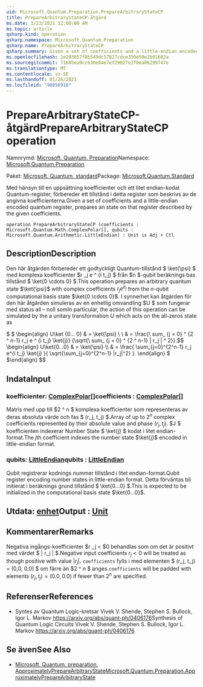 ```yaml
---
uid: Microsoft.Quantum.Preparation.PrepareArbitraryStateCP
title: PrepareArbitraryStateCP-åtgärd
ms.date: 1/23/2021 12:00:00 AM
ms.topic: article
qsharp.kind: operation
qsharp.namespace: Microsoft.Quantum.Preparation
qsharp.name: PrepareArbitraryStateCP
qsharp.summary: Given a set of coefficients and a little-endian encoded quantum register, prepares an state on that register described by the given coefficients.
ms.openlocfilehash: 1e293057f8b549dc57817cdce350e50e2b91682a
ms.sourcegitcommit: 71605ea9cc630e84e7ef29027e1f0ea06299747e
ms.translationtype: MT
ms.contentlocale: sv-SE
ms.lasthandoff: 01/26/2021
ms.locfileid: "98856910"
---
```

# <a name="preparearbitrarystatecp-operation"></a><span data-ttu-id="ee39c-102">PrepareArbitraryStateCP-åtgärd</span><span class="sxs-lookup"><span data-stu-id="ee39c-102">PrepareArbitraryStateCP operation</span></span>

<span data-ttu-id="ee39c-103">Namnrymd: [Microsoft. Quantum. Preparation](xref:Microsoft.Quantum.Preparation)</span><span class="sxs-lookup"><span data-stu-id="ee39c-103">Namespace: [Microsoft.Quantum.Preparation](xref:Microsoft.Quantum.Preparation)</span></span>

<span data-ttu-id="ee39c-104">Paket: [Microsoft. Quantum. standard](https://nuget.org/packages/Microsoft.Quantum.Standard)</span><span class="sxs-lookup"><span data-stu-id="ee39c-104">Package: [Microsoft.Quantum.Standard](https://nuget.org/packages/Microsoft.Quantum.Standard)</span></span>


<span data-ttu-id="ee39c-105">Med hänsyn till en uppsättning koefficienter och ett litet endian-kodat Quantum-register, förbereder ett tillstånd i detta register som beskrivs av de angivna koefficienterna.</span><span class="sxs-lookup"><span data-stu-id="ee39c-105">Given a set of coefficients and a little-endian encoded quantum register, prepares an state on that register described by the given coefficients.</span></span>

```qsharp
operation PrepareArbitraryStateCP (coefficients : Microsoft.Quantum.Math.ComplexPolar[], qubits : Microsoft.Quantum.Arithmetic.LittleEndian) : Unit is Adj + Ctl
```


## <a name="description"></a><span data-ttu-id="ee39c-106">Description</span><span class="sxs-lookup"><span data-stu-id="ee39c-106">Description</span></span>

<span data-ttu-id="ee39c-107">Den här åtgärden förbereder ett godtyckligt Quantum-tillstånd $ \ket{\psi} $ med komplexa koefficienter $r _j e ^ {i t_j} $ från $n $-qubit beräknings bas tillstånd $ \ket{0 \cdots 0} $.</span><span class="sxs-lookup"><span data-stu-id="ee39c-107">This operation prepares an arbitrary quantum state $\ket{\psi}$ with complex coefficients $r_j e^{i t_j}$ from the $n$-qubit computational basis state $\ket{0 \cdots 0}$.</span></span>
<span data-ttu-id="ee39c-108">I synnerhet kan åtgärden för den här åtgärden simuleras av en enhetlig omvandling $U $ som fungerar med status all – noll som</span><span class="sxs-lookup"><span data-stu-id="ee39c-108">In particular, the action of this operation can be simulated by the a unitary transformation $U$ which acts on the all-zeros state as</span></span>

<span data-ttu-id="ee39c-109">$ $ \begin{align} U\ket {0... 0} & = \ket{\psi} \\ \\ & = \frac{\ sum_ {j = 0} ^ {2 ^ n-1} r_j e ^ {i t_j} \ket{j}} {\sqrt{\ sum_ {j = 0} ^ {2 ^ n-1} | r_j | ^ 2}}.</span><span class="sxs-lookup"><span data-stu-id="ee39c-109">$$ \begin{align} U\ket{0...0} & = \ket{\psi} \\\\ & = \frac{ \sum_{j=0}^{2^n-1} r_j e^{i t_j} \ket{j} }{ \sqrt{\sum_{j=0}^{2^n-1} |r_j|^2} }.</span></span>
<span data-ttu-id="ee39c-110">\end{align} $ $</span><span class="sxs-lookup"><span data-stu-id="ee39c-110">\end{align} $$</span></span>

## <a name="input"></a><span data-ttu-id="ee39c-111">Indata</span><span class="sxs-lookup"><span data-stu-id="ee39c-111">Input</span></span>

### <a name="coefficients--complexpolar"></a><span data-ttu-id="ee39c-112">koefficienter: [ComplexPolar](xref:Microsoft.Quantum.Math.ComplexPolar)[]</span><span class="sxs-lookup"><span data-stu-id="ee39c-112">coefficients : [ComplexPolar](xref:Microsoft.Quantum.Math.ComplexPolar)[]</span></span>

<span data-ttu-id="ee39c-113">Matris med upp till $2 ^ n $ komplexa koefficienter som representeras av deras absoluta värde och fas $ (r_j, t_j) $.</span><span class="sxs-lookup"><span data-stu-id="ee39c-113">Array of up to $2^n$ complex coefficients represented by their absolute value and phase $(r_j, t_j)$.</span></span> <span data-ttu-id="ee39c-114">$J $ koefficienten indexerar Number State $ \ket{j} $ kodat i litet endian-format.</span><span class="sxs-lookup"><span data-stu-id="ee39c-114">The $j$th coefficient indexes the number state $\ket{j}$ encoded in little-endian format.</span></span>


### <a name="qubits--littleendian"></a><span data-ttu-id="ee39c-115">qubits: [LittleEndian](xref:Microsoft.Quantum.Arithmetic.LittleEndian)</span><span class="sxs-lookup"><span data-stu-id="ee39c-115">qubits : [LittleEndian](xref:Microsoft.Quantum.Arithmetic.LittleEndian)</span></span>

<span data-ttu-id="ee39c-116">Qubit registrerar kodnings nummer tillstånd i litet endian-format.</span><span class="sxs-lookup"><span data-stu-id="ee39c-116">Qubit register encoding number states in little-endian format.</span></span> <span data-ttu-id="ee39c-117">Detta förväntas bli initierat i beräknings grund tillstånd $ \ket{0...0} $.</span><span class="sxs-lookup"><span data-stu-id="ee39c-117">This is expected to be initialized in the computational basis state $\ket{0...0}$.</span></span>



## <a name="output--unit"></a><span data-ttu-id="ee39c-118">Utdata: [enhet](xref:microsoft.quantum.lang-ref.unit)</span><span class="sxs-lookup"><span data-stu-id="ee39c-118">Output : [Unit](xref:microsoft.quantum.lang-ref.unit)</span></span>



## <a name="remarks"></a><span data-ttu-id="ee39c-119">Kommentarer</span><span class="sxs-lookup"><span data-stu-id="ee39c-119">Remarks</span></span>

<span data-ttu-id="ee39c-120">Negativa ingångs-koefficienter $r _j < $0 behandlas som om det är positivt med värdet $ | r_j | $.</span><span class="sxs-lookup"><span data-stu-id="ee39c-120">Negative input coefficients $r_j < 0$ will be treated as though positive with value $|r_j|$.</span></span> <span data-ttu-id="ee39c-121">`coefficients` fylls i med elementen $ (r_j, t_j) = (0,0, 0,0) $ om färre än $2 ^ n $ anges.</span><span class="sxs-lookup"><span data-stu-id="ee39c-121">`coefficients` will be padded with elements $(r_j, t_j) = (0.0, 0.0)$ if fewer than $2^n$ are specified.</span></span>

## <a name="references"></a><span data-ttu-id="ee39c-122">Referenser</span><span class="sxs-lookup"><span data-stu-id="ee39c-122">References</span></span>

- <span data-ttu-id="ee39c-123">Syntes av Quantum Logic-kretsar Vivek V. Shende, Stephen S. Bullock, Igor L. Markov https://arxiv.org/abs/quant-ph/0406176</span><span class="sxs-lookup"><span data-stu-id="ee39c-123">Synthesis of Quantum Logic Circuits Vivek V. Shende, Stephen S. Bullock, Igor L. Markov https://arxiv.org/abs/quant-ph/0406176</span></span>

## <a name="see-also"></a><span data-ttu-id="ee39c-124">Se även</span><span class="sxs-lookup"><span data-stu-id="ee39c-124">See Also</span></span>

- [<span data-ttu-id="ee39c-125">Microsoft. Quantum. preparation. ApproximatelyPrepareArbitraryState</span><span class="sxs-lookup"><span data-stu-id="ee39c-125">Microsoft.Quantum.Preparation.ApproximatelyPrepareArbitraryState</span></span>](xref:Microsoft.Quantum.Preparation.ApproximatelyPrepareArbitraryState)